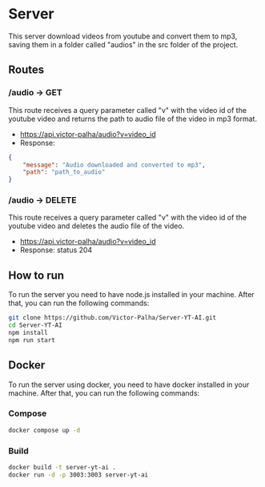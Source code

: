 # Server
This server download videos from youtube and convert them to mp3, saving them in a folder called "audios" in the src folder of the project.
## Routes
### /audio -> GET
This route receives a query parameter called "v" with the video id of the youtube video and returns the path to audio file of the video in mp3 format.
* https://api.victor-palha/audio?v=video_id
* Response:
```json
{
    "message": "Audio downloaded and converted to mp3",
    "path": "path_to_audio"
}
```
### /audio -> DELETE
This route receives a query parameter called "v" with the video id of the youtube video and deletes the audio file of the video.
* https://api.victor-palha/audio?v=video_id
* Response: status 204

## How to run
To run the server you need to have node.js installed in your machine. After that, you can run the following commands:
```bash
git clone https://github.com/Victor-Palha/Server-YT-AI.git
cd Server-YT-AI
npm install
npm run start
```
## Docker
To run the server using docker, you need to have docker installed in your machine. After that, you can run the following commands:
### Compose
```bash
docker compose up -d
```
### Build
```bash
docker build -t server-yt-ai .
docker run -d -p 3003:3003 server-yt-ai
```
